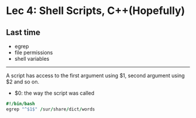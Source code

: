 # Lec 4: Shell Scripts, C++(Hopefully) 

## Last time
- egrep
- file permissions
- shell variables
-------------

A script has access to the first argument using $1, second argument using $2 and so on.

- $0: the way the script was called

```ruby
#!/bin/bash
egrep "^$1$" /sur/share/dict/words
```
